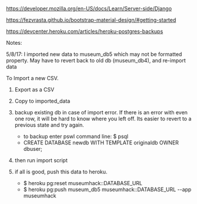 https://developer.mozilla.org/en-US/docs/Learn/Server-side/Django

https://fezvrasta.github.io/bootstrap-material-design/#getting-started

https://devcenter.heroku.com/articles/heroku-postgres-backups

Notes:

5/8/17: I imported new data to museum_db5 which may not be formatted property. May have to revert back to old db (museum_db4), and re-import data


To Import a new CSV.

1. Export as a CSV
2. Copy to imported_data
3. backup existing db in case of import error. If there is an error with even one row, it will be hard to know where you left off. Its easier to revert to a previous state and try again.
	- to backup enter pswl command line: $ psql
	- CREATE DATABASE newdb WITH TEMPLATE originaldb OWNER dbuser;

4. then run import script

5. if all is good, push this data to heroku. 
	- $ heroku pg:reset museumhack::DATABASE_URL
	- $ heroku pg:push museum_db5 museumhack::DATABASE_URL --app museumhack